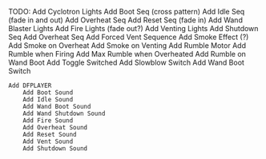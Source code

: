 TODO:
    Add Cyclotron Lights
        Add Boot Seq (cross pattern)
        Add Idle Seq (fade in and out)
        Add Overheat Seq
        Add Reset Seq (fade in)
    Add Wand Blaster Lights
        Add Fire Lights (fade out?)
    Add Venting Lights
        Add Shutdown Seq
        Add Overheat Seq
        Add Forced Vent Sequence
    Add Smoke Effect (?)
        Add Smoke on Overheat
        Add Smoke on Venting
    Add Rumble Motor
        Add Rumble when Firing
        Add Max Rumble when Overheated
        Add Rumble on Wand Boot
    Add Toggle Switched
        Add Slowblow Switch
        Add Wand Boot Switch
        
    Add DFPLAYER
        Add Boot Sound
        Add Idle Sound
        Add Wand Boot Sound
        Add Wand Shutdown Sound
        Add Fire Sound
        Add Overheat Sound
        Add Reset Sound
        Add Vent Sound
        Add Shutdown Sound